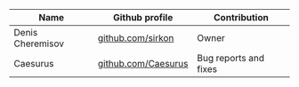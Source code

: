 | Name             | Github profile                                     | Contribution          |
|------------------|----------------------------------------------------|-----------------------|
| Denis Cheremisov | [github.com/sirkon](https://github.com/sirkon)     | Owner                 |
| Caesurus         | [github.com/Caesurus](https://github.com/Caesurus) | Bug reports and fixes |
